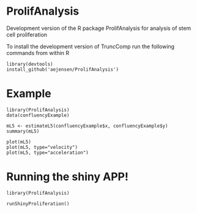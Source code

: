 # ProlifAnalysis
Development version of the R package ProlifAnalysis for analysis of stem cell proliferation

To install the development version of TruncComp run the following commands from within R

```{r}
library(devtools)
install_github('aejensen/ProlifAnalysis')
```

# Example
```{r}
library(ProlifAnalysis)
data(confluencyExample)

mL5 <- estimateL5(confluencyExample$x, confluencyExample$y)
summary(mL5)

plot(mL5)
plot(mL5, type="velocity")
plot(mL5, type="acceleration")
```
# Running the shiny APP!
```{r}
library(ProlifAnalysis)

runShinyProliferation()
```
